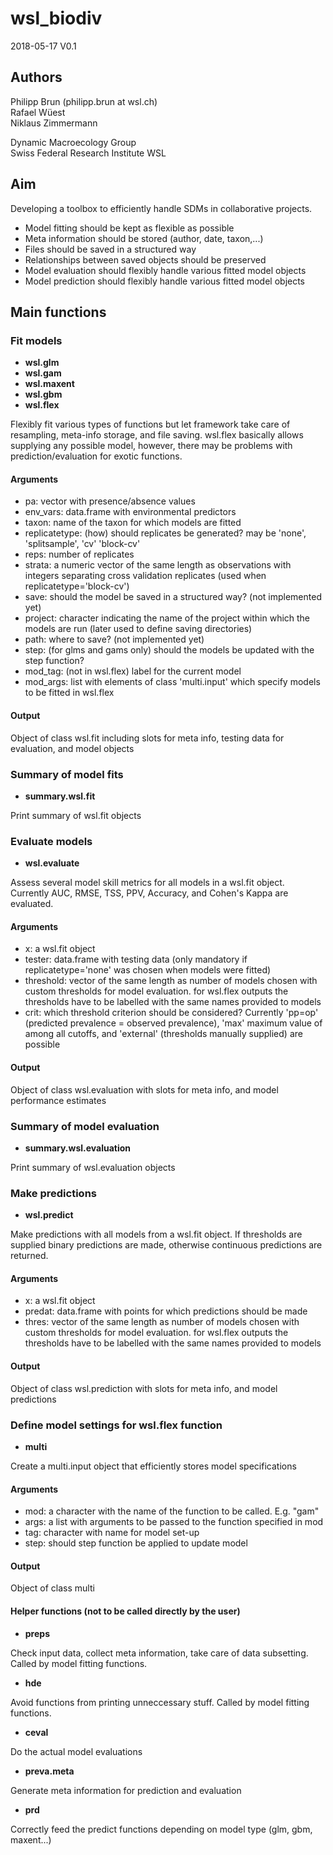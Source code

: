# wsl_biodiv

2018-05-17 V0.1

## Authors

Philipp Brun (philipp.brun at wsl.ch)  
Rafael Wüest  
Niklaus Zimmermann  

Dynamic Macroecology Group  
Swiss Federal Research Institute WSL  

## Aim

Developing a toolbox to efficiently handle SDMs in collaborative projects.

- Model fitting should be kept as flexible as possible
- Meta information should be stored (author, date, taxon,...)
- Files should be saved in a structured way
- Relationships between saved objects should be preserved
- Model evaluation should flexibly handle various fitted model objects
- Model prediction should flexibly handle various fitted model objects

## Main functions

### Fit models

- __wsl.glm__
- __wsl.gam__
- __wsl.maxent__
- __wsl.gbm__
- __wsl.flex__

Flexibly fit various types of functions but let framework take care of resampling, meta-info storage, and file saving. wsl.flex basically allows supplying any possible model, however, there may be problems with prediction/evaluation for exotic functions.

#### Arguments

- pa: vector with presence/absence values
- env_vars: data.frame with environmental predictors
- taxon: name of the taxon for which models are fitted
- replicatetype: (how) should replicates be generated? may be 'none', 'splitsample', 'cv' 'block-cv'
- reps: number of replicates
- strata: a numeric vector of the same length as observations with integers separating cross validation replicates (used when replicatetype='block-cv')
- save: should the model be saved in a structured way? (not implemented yet)
- project: character indicating the name of the project within which the models are run (later used to define saving directories)
- path: where to save? (not implemented yet)
- step: (for glms and gams only) should the models be updated with the step function?
- mod_tag: (not in wsl.flex) label for the current model
- mod_args: list with elements of class 'multi.input' which specify models to be fitted in wsl.flex

#### Output
Object of class wsl.fit including slots for meta info, testing data for evaluation, and model objects

### Summary of model fits

- __summary.wsl.fit__

Print summary of wsl.fit objects

### Evaluate models

- __wsl.evaluate__

Assess several model skill metrics for all models in a wsl.fit object. Currently AUC, RMSE, TSS, PPV, Accuracy, and Cohen's Kappa are evaluated.

#### Arguments

- x: a wsl.fit object
- tester: data.frame with testing data (only mandatory if replicatetype='none' was chosen when models were fitted)
- threshold: vector of the same length as number of models chosen with custom thresholds for model evaluation. for wsl.flex outputs the thresholds have to be labelled with the same names provided to models
- crit: which threshold criterion should be considered? Currently 'pp=op' (predicted prevalence = observed prevalence), 'max' maximum value of among all cutoffs, and 'external' (thresholds manually supplied) are possible 

#### Output
Object of class wsl.evaluation with slots for meta info, and model performance estimates 

### Summary of model evaluation

- __summary.wsl.evaluation__

Print summary of wsl.evaluation objects

### Make predictions

- __wsl.predict__

Make predictions with all models from a wsl.fit object. If thresholds are supplied binary predictions are made, otherwise continuous predictions are returned.

#### Arguments

- x: a wsl.fit object
- predat: data.frame with points for which predictions should be made
- thres:  vector of the same length as number of models chosen with custom thresholds for model evaluation. for wsl.flex outputs the thresholds have to be labelled with the same names provided to models

#### Output
Object of class wsl.prediction with slots for meta info, and model predictions 

### Define model settings for wsl.flex function

- __multi__

Create a multi.input object that efficiently stores model specifications

#### Arguments

- mod: a character with the name of the function to be called. E.g. "gam"
- args: a list with arguments to be passed to the function specified in mod
- tag: character with name for model set-up
- step: should step function be applied to update model

#### Output
Object of class multi

#### Helper functions (not to be called directly by the user)

- __preps__

Check input data, collect meta information, take care of data subsetting. Called by model fitting functions.

- __hde__

Avoid functions from printing unneccessary stuff. Called by model fitting functions.

- __ceval__

Do the actual model evaluations

- __preva.meta__

Generate meta information for prediction and evaluation

- __prd__

Correctly feed the predict functions depending on model type (glm, gbm, maxent...)
